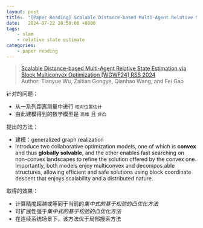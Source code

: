 ```yaml
---
layout: post
title:  "[Paper Reading] Scalable Distance-based Multi-Agent Relative State Estimation via Block Multiconvex Optimization"
date:   2024-07-22 20:50:00 +0800
tags: 
    - slam
    - relative state estimate
categories:
    - paper reading
---
```


> [Scalable Distance-based Multi-Agent Relative State Estimation via Block Multiconvex Optimization [WGWF24] RSS 2024](https://arxiv.org/pdf/2405.20883) <br>
> Author: Tianyue Wu, Zaitian Gongye, Qianhao Wang, and Fei Gao

针对的问题：

- 从一系列距离测量中进行 `相对位置估计`
- 由此建模得到的数学模型是 `高维` 且 `非凸`

提出的方法：

- 建模：generalized graph realization
-  introduce
 two collaborative optimization models, one of which is **convex** and
 thus **globally solvable**, and the other enables fast searching on
 non-convex landscapes to refine the solution offered by the convex
 one. Importantly, both models enjoy multiconvex and decompos
able structures, allowing efficient and safe solutions using block
 coordinate descent that enjoys scalability and a distributed nature.


取得的效果：

- 计算精度超越或等同于当前的*集中式的基于松弛的凸优化方法*
- 可扩展性强于*集中式的基于松弛的凸优化方法*
- 在连续系统场景下，该方法优于局部搜索方法


